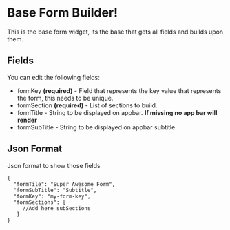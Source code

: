 # Base Form Builder!

This is the base form widget, its the base that gets all fields and builds upon them.

## Fields

You can edit the following fields:

- formKey **(required)** - Field that represents the key value that represents the form, this needs to be unique.
- formSection **(required)** - List of sections to build.
- formTitle - String to be displayed on appbar. **If missing no app bar will render**
- formSubTitle - String to be displayed on appbar subtitle.

## Json Format

Json format to show those fields

    {
      "formTile": "Super Awesome Form",
      "formSubTitle": "Subtitle",
      "formKey": "my-form-key",
      "formSections": [
         //Add here subSections
       ]
    }
